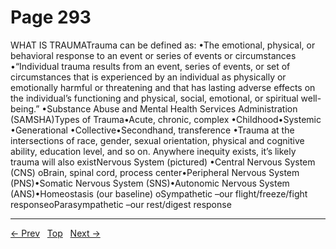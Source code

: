 # Page 293

WHAT IS TRAUMATrauma can be defined as: •The emotional, physical, or behavioral response to an event or series of events or circumstances •“Individual trauma results from an event, series of events, or set of circumstances that is experienced by an individual as physically or emotionally harmful or threatening and that has lasting adverse effects on the individual’s functioning and physical, social, emotional, or spiritual well-being.” •Substance Abuse and Mental Health Services Administration (SAMSHA)Types of Trauma•Acute, chronic, complex •Childhood•Systemic •Generational •Collective•Secondhand, transference •Trauma at the intersections of race, gender, sexual orientation, physical and cognitive ability, education level, and so on. Anywhere inequity exists, it’s likely trauma will also existNervous System (pictured) •Central Nervous System (CNS) oBrain, spinal cord, process center•Peripheral Nervous System (PNS)•Somatic Nervous System (SNS)•Autonomic Nervous System (ANS)•Homeostasis (our baseline) oSympathetic –our flight/freeze/fight responseoParasympathetic –our rest/digest response


---
[← Prev](/pages/page-292.md) &nbsp; [Top](/index.md) &nbsp; [Next →](/pages/page-294.md)
